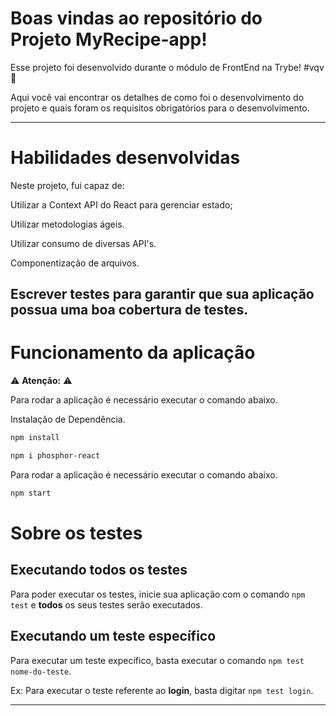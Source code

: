 # Boas vindas ao repositório do Projeto MyRecipe-app!

Esse projeto foi desenvolvido durante o módulo de FrontEnd na Trybe! #vqv 🚀

Aqui você vai encontrar os detalhes de como foi o desenvolvimento do projeto e quais foram os requisitos obrigatórios para o desenvolvimento.

---

# Habilidades desenvolvidas

Neste projeto, fui capaz de:

Utilizar a Context API do React para gerenciar estado;

Utilizar metodologias ágeis.

Utilizar consumo de diversas API's.

Componentização de arquivos.

Escrever testes para garantir que sua aplicação possua uma boa cobertura de testes.
---

# Funcionamento da aplicação

⚠ **Atenção:** ⚠

Para rodar a aplicação é necessário executar o comando abaixo.

Instalação de Dependência.
```sh
npm install
```
```sh
npm i phosphor-react
```

Para rodar a aplicação é necessário executar o comando abaixo.
```sh
npm start
```

# Sobre os testes
## Executando todos os testes

Para poder executar os testes, inicie sua aplicação com o comando `npm test` e **todos** os seus testes serão executados.

## Executando um teste específico

Para executar um teste expecífico, basta executar o comando `npm test nome-do-teste`.

Ex: Para executar o teste referente ao **login**, basta digitar `npm test login`.

---

